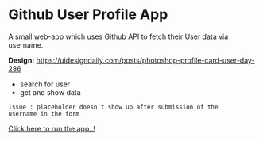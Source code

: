 # Github User Profile App

A small web-app which uses Github API to fetch their User data via username.

**Design:** https://uidesigndaily.com/posts/photoshop-profile-card-user-day-286

- search for user
- get and show data

<code>Issue : placeholder doesn't show up after submission of the username in the form</code>

[Click here to run the app..!](https://raw.githack.com/edwardmasih/github-user-profiles/master/index.html)
